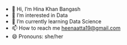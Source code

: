 - 👋 Hi, I’m Hina Khan Bangash
- 👀 I’m interested in Data 
- 🌱 I’m currently learning Data Science
- 📫 How to reach me heenaatta19@gmail.com
- 😄 Pronouns: she/her


<!---
hinaatta5418/hinaatta5418 is a ✨ special ✨ repository because its `README.md` (this file) appears on your GitHub profile.
You can click the Preview link to take a look at your changes.
--->
